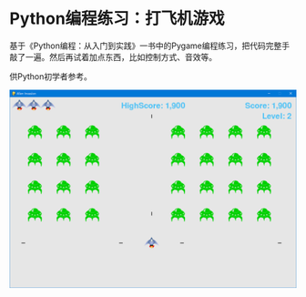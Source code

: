 # Python编程练习：打飞机游戏

基于《Python编程：从入门到实践》一书中的Pygame编程练习，把代码完整手敲了一遍。然后再试着加点东西，比如控制方式、音效等。

供Python初学者参考。

![截图](https://github.com/famotime/alien_invasion/blob/master/images/screenshot1.png)

